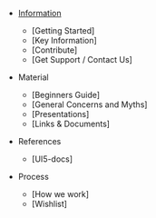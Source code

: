 * [Information](README.md)
  * [Getting Started]
  * [Key Information]
  * [Contribute]
  * [Get Support / Contact Us]

* Material

  * [Beginners Guide]
  * [General Concerns and Myths]
  * [Presentations]
  * [Links & Documents]

* References
  * [UI5-docs]

* Process

  * [How we work]
  * [Wishlist]
